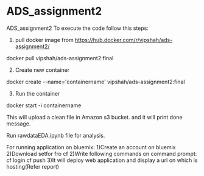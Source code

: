 # ADS_assignment2
ADS_assignment2
To execute the code follow this steps:

1. pull docker image from https://hub.docker.com/r/vipshah/ads-assignment2/

docker pull vipshah/ads-assignment2:final

2. Create new container

docker create --name='containername' vipshah/ads-assignment2:final

3. Run the container

docker start -i containername

This will upload a clean file in Amazon s3 bucket. and it will print done message.

Run rawdataEDA.ipynb file for analysis.

For running application on bluemix:
1)Create an account on bluemix
2)Download setfor fro cf
2)Write following commands on command prompt:
cf login
cf push
3)It will deploy web application and display a url on which is hosting(Refer report)
